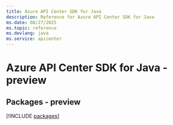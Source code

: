 ```yaml
---
title: Azure API Center SDK for Java
description: Reference for Azure API Center SDK for Java
ms.date: 08/27/2025
ms.topic: reference
ms.devlang: java
ms.service: apicenter
---
```

# Azure API Center SDK for Java - preview
## Packages - preview
[!INCLUDE [packages](api-center-index.md)]